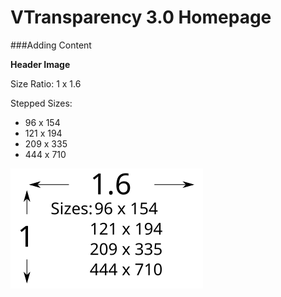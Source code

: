 VTransparency 3.0 Homepage
=========

###Adding Content

**Header Image**

Size Ratio:
1 x 1.6

Stepped Sizes:
- 96 x 154
- 121 x 194
- 209 x 335
- 444 x 710

![ratio](images/size-ex.svg)
